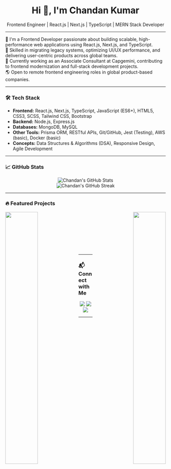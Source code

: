 <h1 align="center">Hi 👋, I'm Chandan Kumar</h1>

<p align="center">
Frontend Engineer | React.js | Next.js | TypeScript | MERN Stack Developer
</p>

---

🌟 I'm a Frontend Developer passionate about building scalable, high-performance web applications using React.js, Next.js, and TypeScript.  
🎯 Skilled in migrating legacy systems, optimizing UI/UX performance, and delivering user-centric products across global teams.  
🚀 Currently working as an Associate Consultant at Capgemini, contributing to frontend modernization and full-stack development projects.  
🌎 Open to remote frontend engineering roles in global product-based companies.

---

### 🛠 Tech Stack
- **Frontend:** React.js, Next.js, TypeScript, JavaScript (ES6+), HTML5, CSS3, SCSS, Tailwind CSS, Bootstrap
- **Backend:** Node.js, Express.js
- **Databases:** MongoDB, MySQL
- **Other Tools:** Prisma ORM, RESTful APIs, Git/GitHub, Jest (Testing), AWS (basic), Docker (basic)
- **Concepts:** Data Structures & Algorithms (DSA), Responsive Design, Agile Development

---

### 📈 GitHub Stats
<p align="center">
  <img src="https://github-readme-stats.vercel.app/api?username=WebDevChandan&show_icons=true&theme=react&hide_border=true" alt="Chandan's GitHub Stats" />
  <br/>
  <img src="https://github-readme-streak-stats.herokuapp.com/?user=WebDevChandan&theme=react&hide_border=true" alt="Chandan's GitHub Streak" />
</p>

---

### 🔥 Featured Projects
<div width="100%" align="center">
  <a href="https://github.com/WebDevChandan/diettracker" align="left">
    <img align="left" width="45%" src="https://github-readme-stats.vercel.app/api/pin/?username=WebDevChandan&repo=diettracker&title_color=10b981&text_color=ffffff&icon_color=10b981&bg_color=1c1917&hide_border=true&locale=en" />
  </a>
  
  <a href="https://webdevchandan.vercel.app" align="right">
    <img align="right" width="45%" src="https://github-readme-stats.vercel.app/api/pin/?username=WebDevChandan&repo=Portfolio&title_color=10b981&text_color=ffffff&icon_color=10b981&bg_color=1c1917&hide_border=true&locale=en" />
  </a>  
</div>

<br /><br /><br /><br /><br /><br /><br />

---

### 📬 Connect with Me
<p align="center">
  <a href="https://linkedin.com/in/webdevchandan" target="_blank"><img src="https://img.shields.io/badge/LinkedIn-0A66C2?style=for-the-badge&logo=linkedin&logoColor=white"/></a>
  <a href="https://github.com/WebDevChandan" target="_blank"><img src="https://img.shields.io/badge/GitHub-171515?style=for-the-badge&logo=github&logoColor=white"/></a>
  <a href="mailto:hirechandan@gmail.com" target="_blank"><img src="https://img.shields.io/badge/Email-hirechandan@gmail.com-D14836?style=for-the-badge&logo=gmail&logoColor=white"/></a>
</p>

---

